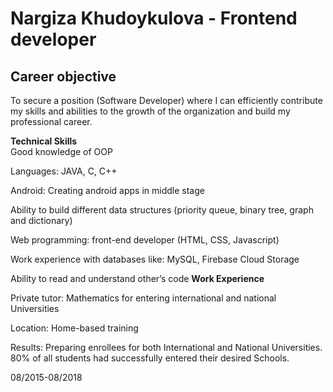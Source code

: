 # Nargiza Khudoykulova - Frontend developer
## **Career objective**
  To secure a position (Software Developer) where I can efficiently contribute my skills and abilities to the growth of the organization and build my professional career.
      
**Technical Skills**  
  Good knowledge of OOP
     
  Languages: JAVA, C, C++

  Android: Creating android apps in middle stage

  Ability to build different data structures (priority queue, binary tree, graph and dictionary)

  Web programming: front-end developer (HTML, CSS, Javascript)

  Work experience with databases like: MySQL, Firebase Cloud Storage

  Ability to read and understand other’s code
**Work Experience**

  Private tutor: Mathematics for entering international and national Universities

  Location: Home-based training

  Results: Preparing enrollees for both International and National Universities. 80% of all students had successfully entered their desired Schools.

 08/2015-08/2018
